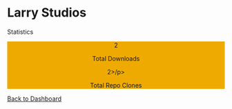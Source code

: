 # Larry Studios

<html>
    <head>
        <meta name="viewport" content="width=device-width, initial-scale=1.0">
    </head>
    <link href= "https://cdn.jsdelivr.net/npm/bootstrap@5.0.0-beta1/dist/css/bootstrap.min.css" rel="stylesheet" integrity="sha384-giJF6kkoqNQ00vy+HMDP7azOuL0xtbfIcaT9wjKHr8RbDVddVHyTfAAsrekwKmP1" crossorigin="anonymous">
    <style>
        .container{
            background-color: #eeaa00;
        }
        p{
           text-align: center; 
        }
    </style>
    <body onload="load()">
        <p>
        <div class="d-flex justify-content-center fs-1 fw-bold ">Statistics</div>
        </p>
        <p>
            <div class="container">
                <div class="row">
                  <div class="col-sm">
                      <p id='01' class="fs-2 text-light">2</p>
                      <p class="text-light">Total Downloads</p>
                  </div>
                  <div class="col-sm">
                    <p id='02' class="fs-2 text-light">2>/p>
                    <p class="text-light">Total Repo Clones</p>
                  </div>
                </div>
              </div>
        </p>
    </body>
    <script src="stats.js"></script>
    <a href="https://flareproj.github.io/dashboard">Back to Dashboard<a>
</html>
